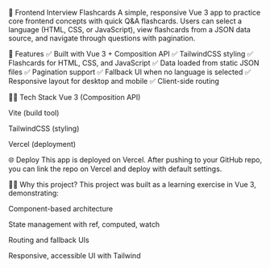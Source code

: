 📘 Frontend Interview Flashcards
A simple, responsive Vue 3 app to practice core frontend concepts with quick Q&A flashcards.
Users can select a language (HTML, CSS, or JavaScript), view flashcards from a JSON data source, and navigate through questions with pagination.


🚀 Features
✅ Built with Vue 3 + Composition API
✅ TailwindCSS styling
✅ Flashcards for HTML, CSS, and JavaScript
✅ Data loaded from static JSON files
✅ Pagination support
✅ Fallback UI when no language is selected
✅ Responsive layout for desktop and mobile
✅ Client-side routing


🧑‍💻 Tech Stack
Vue 3 (Composition API)

Vite (build tool)

TailwindCSS (styling)

Vercel (deployment)


🌐 Deploy
This app is deployed on Vercel.
After pushing to your GitHub repo, you can link the repo on Vercel and deploy with default settings.

🙋‍♀️ Why this project?
This project was built as a learning exercise in Vue 3, demonstrating:

Component-based architecture

State management with ref, computed, watch

Routing and fallback UIs

Responsive, accessible UI with Tailwind

